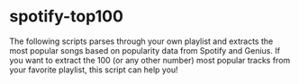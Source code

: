 # spotify-top100
The following scripts parses through your own playlist and extracts the most popular songs based on popularity data from Spotify and Genius. If you want to extract the 100 (or any other number) most popular tracks from your favorite playlist, this script can help you! 
